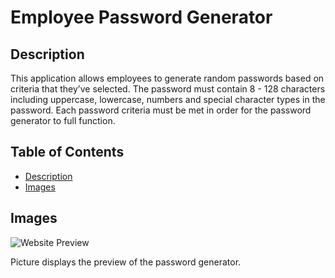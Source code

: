 # Employee Password Generator

## Description

This application allows employees to generate random passwords based on criteria that they’ve selected. The password must contain 8 - 128 characters including uppercase, lowercase, numbers and special character types in the password. Each password criteria must be met in order for the password generator to full function. 

## Table of Contents
- [Description](#description)
- [Images](#images)

## Images

![Website Preview](assets/images/preview.png)

Picture displays the preview of the password generator.